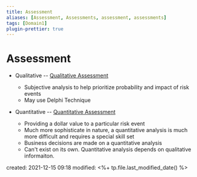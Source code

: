 ```yaml
---
title: Assessment
aliases: [Assessment, Assessments, assessment, assessments]
tags: [Domain1]
plugin-prettier: true
---
```


# Assessment

- Qualitative -- [Qualitative Assessment](notes/CISSP/Domain%201/Information%20Security%20Risk%20Management/Lifecycle%20Steps/Qualitative%20Assessment)
	- Subjective analysis to help prioritize probability and impact of risk events
	- May use Delphi Technique

- Quantitative -- [Quantitative Assessment](notes/CISSP/Domain%201/Information%20Security%20Risk%20Management/Lifecycle%20Steps/Quantitative%20Assessment)
	- Providing a dollar value to a particular risk event
	- Much more sophisticate in nature, a quantitative analysis is much more difficult and requires a special skill set
	- Business decisions are made on a quantitative analysis
	- Can't exist on its own. Quantitative analysis depends on qualitative informaiton.

created: 2021-12-15 09:18
modified: <%+ tp.file.last_modified_date() %>
